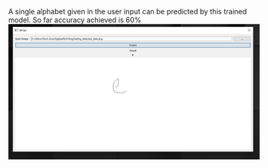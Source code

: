A single alphabet given in the user input can be predicted by this trained model.
So far accuracy achieved is 60%
![](https://github.com/Ananya-Iyer/Writer/blob/master/write_output.png) 
